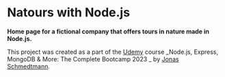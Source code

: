 # Natours with Node.js

**Home page for a fictional company that offers tours in nature made in Node.js.**

This project was created as a part of the [Udemy](https://www.udemy.com/ 'Udemy') course _Node.js, Express, MongoDB & More: The Complete Bootcamp 2023
_ by [Jonas Schmedtmann](https://twitter.com/jonasschmedtman 'Jonas Schmedtmann on Twitter').
